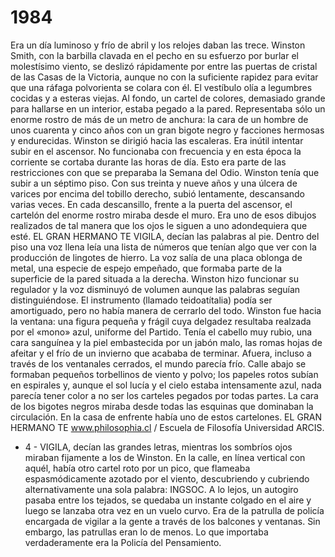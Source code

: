 # 1984

Era un día luminoso y frío de abril y los relojes daban las trece. Winston
Smith, con la barbilla clavada en el pecho en su esfuerzo por burlar el molestísimo
viento, se deslizó rápidamente por entre las puertas de cristal de las Casas de la
Victoria, aunque no con la suficiente rapidez para evitar que una ráfaga polvorienta
se colara con él.
El vestíbulo olía a legumbres cocidas y a esteras viejas. Al fondo, un cartel de
colores, demasiado grande para hallarse en un interior, estaba pegado a la pared.
Representaba sólo un enorme rostro de más de un metro de anchura: la cara de un
hombre de unos cuarenta y cinco años con un gran bigote negro y facciones
hermosas y endurecidas. Winston se dirigió hacia las escaleras. Era inútil intentar
subir en el ascensor. No funcionaba con frecuencia y en esta época la corriente se
cortaba durante las horas de día. Esto era parte de las restricciones con que se
preparaba la Semana del Odio. Winston tenía que subir a un séptimo piso. Con sus
treinta y nueve años y una úlcera de varices por encima del tobillo derecho, subió
lentamente, descansando varias veces. En cada descansillo, frente a la puerta del
ascensor, el cartelón del enorme rostro miraba desde el muro. Era uno de esos
dibujos realizados de tal manera que los ojos le siguen a uno adondequiera que
esté. EL GRAN HERMANO TE VIGILA, decían las palabras al pie.
Dentro del piso una voz llena leía una lista de números que tenían algo que
ver con la producción de lingotes de hierro. La voz salía de una placa oblonga de
metal, una especie de espejo empeñado, que formaba parte de la superficie de la
pared situada a la derecha. Winston hizo funcionar su regulador y la voz
disminuyó de volumen aunque las palabras seguían distinguiéndose. El
instrumento (llamado teidoatítalia) podía ser amortiguado, pero no había manera
de cerrarlo del todo. Winston fue hacia la ventana: una figura pequeña y frágil
cuya delgadez resultaba realzada por el «mono» azul, uniforme del Partido. Tenía
el cabello muy rubio, una cara sanguínea y la piel embastecida por un jabón malo,
las romas hojas de afeitar y el frío de un invierno que acababa de terminar.
Afuera, incluso a través de los ventanales cerrados, el mundo parecía frío.
Calle abajo se formaban pequeños torbellinos de viento y polvo; los papeles rotos
subían en espirales y, aunque el sol lucía y el cielo estaba intensamente azul, nada
parecía tener color a no ser los carteles pegados por todas partes. La cara de los
bigotes negros miraba desde todas las esquinas que dominaban la circulación. En
la casa de enfrente había uno de estos cartelones. EL GRAN HERMANO TE
www.philosophia.cl / Escuela de Filosofía Universidad ARCIS.
- 4 -
VIGILA, decían las grandes letras, mientras los sombríos ojos miraban fijamente a
los de Winston. En la calle, en línea vertical con aquél, había otro cartel roto por un
pico, que flameaba espasmódicamente azotado por el viento, descubriendo y
cubriendo alternativamente una sola palabra: INGSOC. A lo lejos, un autogiro
pasaba entre los tejados, se quedaba un instante colgado en el aire y luego se
lanzaba otra vez en un vuelo curvo. Era de la patrulla de policía encargada de
vigilar a la gente a través de los balcones y ventanas. Sin embargo, las patrullas
eran lo de menos. Lo que importaba verdaderamente era la Policía del
Pensamiento.
